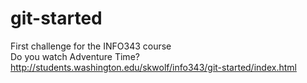 # git-started
First challenge for the INFO343 course <br />
Do you watch Adventure Time? 
http://students.washington.edu/skwolf/info343/git-started/index.html